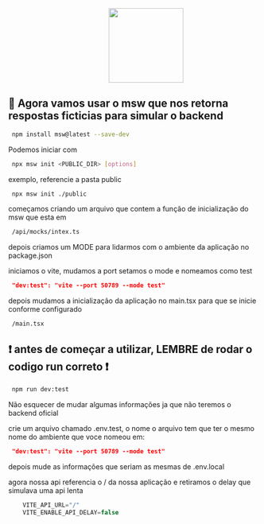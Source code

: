 <img src="https://reffect.co.jp/wp-content/uploads/2023/03/mocking_service_worker.png" height="150px" style="padding-inline:40%"/>

## 🚀 Agora vamos usar o msw que nos retorna respostas ficticias para simular o backend

```bash
 npm install msw@latest --save-dev
```
Podemos iniciar com
```bash
 npx msw init <PUBLIC_DIR> [options]
```
exemplo, referencie a pasta public
```bash
 npx msw init ./public
```
<p>começamos criando um arquivo que contem a função de inicialização do msw que esta em  </p>

```bash
 /api/mocks/intex.ts
```
<p>depois criamos um MODE para lidarmos com o ambiente da aplicação no package.json</p>

iniciamos o vite, mudamos a port setamos o mode e nomeamos como test

```JSON
 "dev:test": "vite --port 50789 --mode test"
```
<p>depois mudamos a inicialização da aplicação no main.tsx para que se inicie conforme configurado</p>

```bash
 /main.tsx
```
## ❗ antes de começar a utilizar, LEMBRE de rodar o codigo run correto ❗

```bash
 npm run dev:test
```

<p>Não esquecer de mudar algumas informações ja que não teremos o backend oficial</p>
<p>crie um arquivo chamado .env.test, o nome o arquivo tem que ter o mesmo nome do ambiente que voce nomeou em: </p>

```JSON
 "dev:test": "vite --port 50789 --mode test"
```
<p>depois mude as informações que seriam as mesmas de .env.local</p>
<p>agora nossa api referencia o / da nossa aplicação e retiramos o delay que simulava uma api lenta</p>

```ts
    VITE_API_URL="/"
    VITE_ENABLE_API_DELAY=false
```


